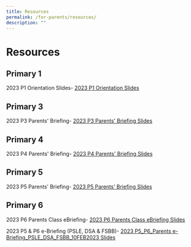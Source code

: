 ```yaml
---
title: Resources
permalink: /for-parents/resources/
description: ""
---
```

# Resources

Primary 1
---------

2023 P1 Orientation Slides- [2023 P1 Orientation Slides](https://drive.google.com/file/d/1LsQV56JzenTIahkYiuqvZ8kfsv2T-BF4/view?usp=sharing)




Primary 3
---------

2023 P3 Parents' Briefing- [2023 P3 Parents' Briefing Slides](https://drive.google.com/file/d/1wRVcgjbTFHxbNw_PzDVfk5_mKQXvTWeO/view)

Primary 4
---------

2023 P4 Parents' Briefing- [2023 P4 Parents' Briefing Slides](https://drive.google.com/file/d/17LPAgfATtnfpwhDrMF5bVRPm1Wowcn4V/view?usp=sharing)
  
Primary 5
---------

2023 P5 Parents' Briefing- [2023 P5 Parents' Briefing Slides](https://drive.google.com/file/d/13qVkH7W2jPPsCNNdlEoMohz7ZVuXkvYK/view?usp=sharing)	


Primary 6
---------

2023 P6 Parents Class eBriefing- [2023 P6 Parents Class eBriefing Slides](https://drive.google.com/file/d/1jjFD_-khJ3rA_dlD5qdZms93Yr5ZCnuV/view?usp=sharing)	



2023 P5 & P6 e-Briefing (PSLE, DSA & FSBB)- [2023 P5_P6_Parents e-Briefing_PSLE_DSA_FSBB_10FEB2023 Slides](https://drive.google.com/file/d/1LJorSeSJDmxIkjg3VC0B5rnAPw4XbiC9/view?usp=sharing)